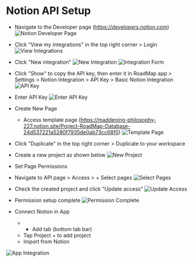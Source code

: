 # Notion API Setup

- Navigate to the Developer page (https://developers.notion.com)
![Notion Developer Page](images/notion_img_01.png)

- Click "View my integrations" in the top right corner > Login
![View Integrations](images/notion_img_02.png)

- Click "New integration"
![New Integration](images/notion_img_03.png)
![Integration Form](images/notion_img_04.png)

- Click "Show" to copy the API key, then enter it in RoadMap app > Settings > Notion Integration > API Key > Basic Notion Integration
![API Key](images/notion_img_05.png)

- Enter API Key
![Enter API Key](images/notion_img_06.png)

- Create New Page
	- Access template page (https://maddening-philosophy-227.notion.site/Project-RoadMap-Database-24d537221a5280f7935de0ab73cc68f0)
![Template Page](images/notion_img_07.png)

- Click "Duplicate" in the top right corner > Duplicate to your workspace
- Create a new project as shown below
![New Project](images/notion_img_08.png)

- Set Page Permissions
- Navigate to API page > Access > + Select pages
![Select Pages](images/notion_img_09.png)

- Check the created project and click "Update access"
![Update Access](images/notion_img_10.png)

- Permission setup complete
![Permission Complete](images/notion_img_11.png)

- Connect Notion in App
	- + Add tab (bottom tab bar)
	- Tap Project + to add project
	- Import from Notion

![App Integration](images/notion_img_12.png)
